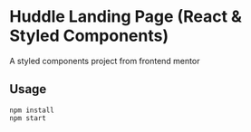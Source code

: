 # Huddle Landing Page (React & Styled Components)

A styled components project from frontend mentor

## Usage

```
npm install
npm start
```
